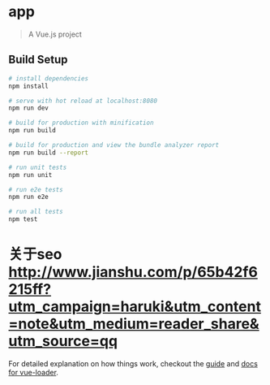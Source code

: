 # app

> A Vue.js project

## Build Setup

``` bash
# install dependencies
npm install

# serve with hot reload at localhost:8080
npm run dev

# build for production with minification
npm run build

# build for production and view the bundle analyzer report
npm run build --report

# run unit tests
npm run unit

# run e2e tests
npm run e2e

# run all tests
npm test
```
# 关于seo http://www.jianshu.com/p/65b42f6215ff?utm_campaign=haruki&utm_content=note&utm_medium=reader_share&utm_source=qq
For detailed explanation on how things work, checkout the [guide](http://vuejs-templates.github.io/webpack/) and [docs for vue-loader](http://vuejs.github.io/vue-loader).
